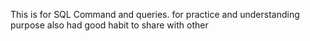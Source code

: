 This is for SQL Command and queries. for practice and understanding purpose also had good habit to share with other 
